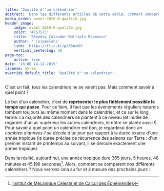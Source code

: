 ```yaml
---
title: 'Qualité d''un calendrier'
abstract: 'Dans les différents articles de cette série, comment comparer les calendriers entre eux ?'
media_order: avent-2019-0-qualité.jpg
header_image:
    image: avent-2019-0-qualité.jpg
    color: '#757575'
    title: 'Stendig Calendar Multiple Exposure'
    author: ' jojomelons'
    link: 'https://flic.kr/p/65AsHH'
    vertical_centering: 50
page-toc:
    active: true
date: '16:00 14-12-2019'
license: by-sa
override_default_title: 'Qualité d''un calendrier'
---
```


C'est un fait, tous les calendriers ne se valent pas. Mais comment savoir à quel point ?

Le but d'un calendrier, c'est de **représenter le plus fidèlement possible le temps qui passe**. Pour ce faire, il faut que les événements réguliers naturels tombent toujours au même moment dans le calendrier, et ce sur le long terme. La majorité des calendriers se plantent à ce niveau (et inutile de regarder d'un air supérieur les autres calendriers, le nôtre se plante aussi !). Pour savoir à quel point un calendrier est bon, je regarderai donc _en combien d'années il se décale d'un jour_ par rapport à la durée exacte d'une année tropique (la durée précise de récurrence des saisons sur Terre : d'un premier instant de printemps au suivant, il se déroule exactement une année tropique).

Dans la réalité, aujourd'hui, une année tropique dure 365 jours, 5 heures, 48 minutes et 45,198 secondes[^année-tropique]. Alors, comment se comparent nos différents calendriers ? Nous verrons cela au fur et à mesure des prochains jours !

[^année-tropique]: [Institut de Mécanique Céleste et de Calcul des Éphémérides](ftp://ftp.imcce.fr/pub/misc/annee_tropique/annee_tropique.doc)